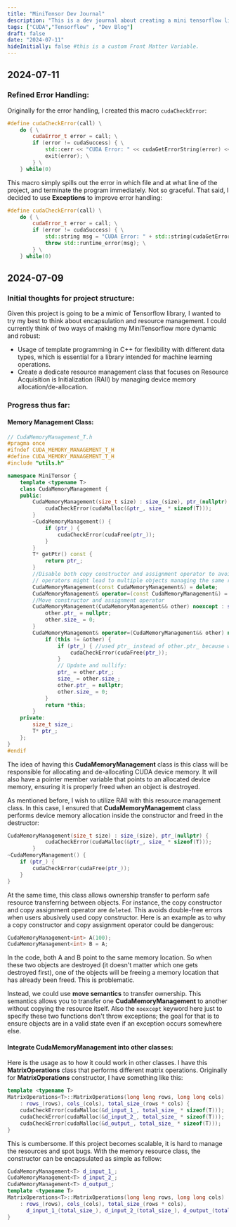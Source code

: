 ```yaml
---
title: "MiniTensor Dev Journal"
description: "This is a dev journal about creating a mini tensorflow library written by C++ and CUDA."
tags: ["CUDA","Tensorflow" , "Dev Blog"]
draft: false
date: "2024-07-11"
hideInitially: false #this is a custom Front Matter Variable.
---
```

## 2024-07-11
### Refined Error Handling:
Originally for the error handling, I created this macro `cudaCheckError`:
```C++
#define cudaCheckError(call) \
    do { \
        cudaError_t error = call; \
        if (error != cudaSuccess) { \
            std::cerr << "CUDA Error: " << cudaGetErrorString(error) << " in file " << __FILE__ << " at line " << __LINE__ << std::endl; \
            exit(error); \
        } \
    } while(0)

```
This macro simply spills out the error in which file and at what line of the project, and terminate the program immediately. Not so graceful. That said, I decided to use **Exceptions** to improve error handling:
```C++
#define cudaCheckError(call) \
    do { \
        cudaError_t error = call; \
        if (error != cudaSuccess) { \
            std::string msg = "CUDA Error: " + std::string(cudaGetErrorString(error)) + " in file " + __FILE__ + " at line " + std::to_string(__LINE__); \
            throw std::runtime_error(msg); \
        } \
    } while(0)
```


## 2024-07-09
### Initial thoughts for project structure:
Given this project is going to be a mimic of Tensorflow library, I wanted to try my best to think about encapsulation and resource management. I could currently think of two ways of making my MiniTensorflow more dynamic and robust: 
- Usage of template programming in C++ for flexibility with different data types, which is essential for a library intended for machine learning operations. 
- Create a dedicate resource management class that focuses on Resource Acquisition is Initialization (RAII) by managing device memory allocation/de-allocation.

### Progress thus far:
#### Memory Management Class:
```C++
// CudaMemoryManagement_T.h
#pragma once
#ifndef CUDA_MEMORY_MANAGEMENT_T_H
#define CUDA_MEMORY_MANAGEMENT_T_H
#include "utils.h"

namespace MiniTensor {
	template <typename T>
	class CudaMemoryManagement {
	public:
		CudaMemoryManagement(size_t size) : size_(size), ptr_(nullptr) {
			cudaCheckError(cudaMalloc(&ptr_, size_ * sizeof(T)));
		}
		~CudaMemoryManagement() {
			if (ptr_) {
				cudaCheckError(cudaFree(ptr_));
			}
		}
		T* getPtr() const {
			return ptr_;
		}
		//Disable both copy constructor and assignment operator to avoid double free errors as copy and assignment
		// operators might lead to multiple objects managing the same resource.
		CudaMemoryManagement(const CudaMemoryManagement&) = delete;
		CudaMemoryManagement& operator=(const CudaMemoryManagement&) = delete;
		//Move constructor and assignment operator
		CudaMemoryManagement(CudaMemoryManagement&& other) noexcept : size_(other.size_), ptr_(other.ptr_) {
			other.ptr_ = nullptr;
			other.size_ = 0;
		}
		CudaMemoryManagement& operator=(CudaMemoryManagement&& other) noexcept {
			if (this != &other) {
				if (ptr_) { //used ptr_ instead of other.ptr_ because we want to check if this.ptr_ has any ownership or not.
					cudaCheckError(cudaFree(ptr_));
				}
				// Update and nullify:
				ptr_ = other.ptr_;
				size_ = other.size_;
				other.ptr_ = nullptr;
				other.size_ = 0;
			}
			return *this;
		}
	private:
		size_t size_;
		T* ptr_;
	};
}
#endif
```
The idea of having this **CudaMemoryManagement** class is this class will be responsible for allocating and de-allocating CUDA device memory. It will also have a pointer member variable that points to an allocated device memory, ensuring it is properly freed when an object is destroyed. 

As mentioned before, I wish to utilize RAII with this resource management class. In this case, I ensured that **CudaMemoryManagement** class performs device memory allocation inside the constructor and freed in the destructor:

```C++
CudaMemoryManagement(size_t size) : size_(size), ptr_(nullptr) {
			cudaCheckError(cudaMalloc(&ptr_, size_ * sizeof(T)));
		}
~CudaMemoryManagement() {
    if (ptr_) {
        cudaCheckError(cudaFree(ptr_));
    }
}
```
At the same time, this class allows ownership transfer to perform safe resource transferring between objects. For instance, the copy constructor and copy assignment operator are `deleted`. This avoids double-free errors when users abusively used copy constructor. Here is an example as to why a copy constructor and copy assignment operator could be dangerous:

```C++
CudaMemoryManagement<int> A(100);
CudaMemoryManagement<int> B = A;
```
In the code, both A and B point to the same memory location. So when these two objects are destroyed (it doesn't matter which one gets destroyed first), one of the objects will be freeing a memory location that has already been freed. This is problematic.

Instead, we could use **move semantics** to transfer ownership. This semantics allows you to transfer one **CudaMemoryManagement** to another without copying the resource itself. Also the `noexcept` keyword here just to specify these two functions don't throw exceptions; the goal for that is to ensure objects are in a valid state even if an exception occurs somewhere else. 

#### Integrate CudaMemoryManagement into other classes:
Here is the usage as to how it could work in other classes. I have this **MatrixOperations** class that performs different matrix operations. Originally for **MatrixOperations** constructor, I have something like this:
```C++
template <typename T>
MatrixOperations<T>::MatrixOperations(long long rows, long long cols)
    : rows_(rows), cols_(cols), total_size_(rows * cols) {
    cudaCheckError(cudaMalloc(&d_input_1_, total_size_ * sizeof(T)));
    cudaCheckError(cudaMalloc(&d_input_2_, total_size_ * sizeof(T)));
    cudaCheckError(cudaMalloc(&d_output_, total_size_ * sizeof(T)));
}
```
This is cumbersome. If this project becomes scalable, it is hard to manage the resources and spot bugs. With the memory resource class, the constructor can be encapsulated as simple as follow:

```C++
CudaMemoryManagement<T> d_input_1_;
CudaMemoryManagement<T> d_input_2_;
CudaMemoryManagement<T> d_output_;
template <typename T>
MatrixOperations<T>::MatrixOperations(long long rows, long long cols)
    : rows_(rows), cols_(cols), total_size_(rows * cols),
      d_input_1_(total_size_), d_input_2_(total_size_), d_output_(total_size_) {
}
```
